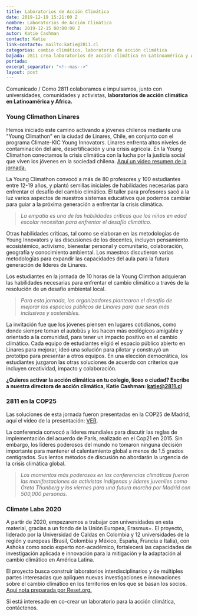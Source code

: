 ```yaml
---
title: Laboratorios de Acción Climática
date: 2019-12-19 15:21:00 Z
nombre: Laboratorios de Acción Climática
fecha: 2019-12-15 00:00:00 Z
autor: Katie Cashman
contacto: Katie
link-contacto: mailto:katie@2811.cl
categorias: cambio climático, laboratorio de acción climática
bajada: 2811 crea laboratorios de acción climática en Latinoamérica y Africa
portada: 
excerpt_separator: "<!--mas-->"
layout: post
---
```


Comunicado / Como 2811 colaboramos e impulsamos, junto con universidades, comunidades y activistas, **laboratorios de acción climática en Latinoamérica y Africa.**

<!--mas-->

### Young Climathon Linares

Hemos iniciado este camino activando a jóvenes chilenos mediante una "Young Climathon" en la ciudad de Linares, Chile, en conjunto con el programa Climate-KIC Young Innovators. Linares enfrenta altos niveles de contaminación del aire, desertificación y una crisis agrícola. En la Young Climathon conectamos la crisis climática con la lucha por la justicia social que viven los jóvenes en la sociedad chilena. [Aquí un video resumen de la jornada.](https://youtu.be/L9h5ZFk3xBY)

La Young Climathon convocó a más de 80 profesores y 100 estudiantes entre 12-19 años, y plantó semillas iniciales de habilidades necesarias para enfrentar el desafío del cambio climático. El taller para profesores sacó a la luz varios aspectos de nuestros sistemas educativos que podemos cambiar para guiar a la próxima generación a enfrentar la crisis climática.

> *La empatía es una de las habilidades críticas que los niños en edad escolar necesitan para enfrentar el desafío climático.*

Otras habilidades críticas, tal como se elaboran en las metodologías de Young Innovators y las discusiones de los docentes, incluyen pensamiento ecosistémico, activismo, bienestar personal y comunitario, colaboración, geografía y conocimiento ambiental. Los maestros discutieron varias metodologías para expandir las capacidades del aula para la futura generación de líderes de Linares.

Los estudiantes en la jornada de 10 horas de la Young Climthon adquieran las habilidades necesarias para enfrentar el cambio climático a través de la resolución de un desafío ambiental local.

> *Para esta jornada, los organizadores plantearon el desafío de mejorar los espacios públicos de Linares para que sean más inclusivos y sostenibles.*

La invitación fue que los jóvenes piensen en lugares cotidianos, como donde siempre toman el autobús y los hacen más ecológicos amigable y orientado a la comunidad, para tener un impacto positivo en el cambio climático. Cada equipo de estudiantes eligió el espacio público abierto en Linares para mejorar, ideó una solución para pilotar y construyó un prototipo para presentar a otros equipos. En una elección democrática, los estudiantes juzgaron las otras soluciones de acuerdo con criterios que incluyen creatividad, impacto y colaboración.

**¿Quieres activar la acción climática en tu colegio, liceo o ciudad? Escribe a nuestra directora de acción climática, Katie Cashman: katie@2811.cl**

### 2811 en la COP25

Las soluciones de esta jornada fueron presentadas en la COP25 de Madrid, aquí el video de la presentación: [VER](https://youtu.be/RuSKpf4uAGw).

La conferencia convocó a líderes mundiales para discutir las reglas de implementación del acuerdo de París, realizado en el Cop21 en 2015. Sin embargo, los líderes poderosos del mundo no tomaron ninguna decisión importante para mantener el calentamiento global a menos de 1.5 grados centígrados. Sus lentos métodos de discusión no abordarán la urgencia de la crisis climática global.

> *Los momentos más poderosos en las conferencias climáticas fueron las manifestaciones de activistas indígenas y líderes juveniles como Greta Thunberg y los viernes para una futura marcha por Madrid con 500,000 personas.*


### Climate Labs 2020

A partir de 2020, empezaremos a trabajar con universidades en esta material, gracias a un fondo de la Unión Europea, Erasmus\+. El proyecto, liderado por la Universidad de Caldas en Colombia y 12 universidades de la región y europeas (Brasil, Colombia y México, España, Francia e Italia), con Ashoka como socio experto non-académico, fortalecerá las capacidades de investigación aplicada e innovación para la mitigación y la adaptación al cambio climático en América Latina.

El proyecto busca construir laboratorios interdisciplinarios y de múltiples partes interesadas que apliquen nuevas investigaciones e innovaciones sobre el cambio climático en los territorios en los que se basan los socios. [Aquí nota preparada por Reset.org.](https://en.reset.org/blog/eu-funds-latin-american-climate-labs-support-local-innovation-global-climate-challenges-1104201)

Si está interesado en co-crear un laboratorio para la acción climática, contáctenos.